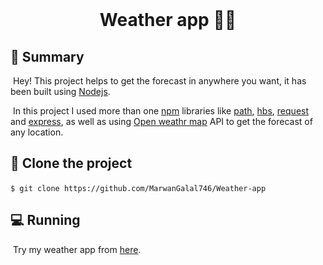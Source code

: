 <div align="center">
  <br>
  <h1>Weather app 👨‍💻</h1>
</div>

## 📙 Summary

​	Hey! This project helps to get the forecast in anywhere you want, it has been built using [Nodejs](https://nodejs.org/en/download/).

​	In this project I used more than one [npm](https://www.npmjs.com/) libraries like [path](https://www.npmjs.com/package/path), [hbs](https://www.npmjs.com/package/hbs), [request](https://www.npmjs.com/package/request) and [express](https://expressjs.com/), as well as using [Open weathr 	map](https://openweathermap.org/) API to get the forecast of any location.



## :dart: ​Clone the project

​	`$ git clone https://github.com/MarwanGalal746/Weather-app`



## 💻 Running

​	Try my weather app from [here](https://weatherappforecast.herokuapp.com/).
